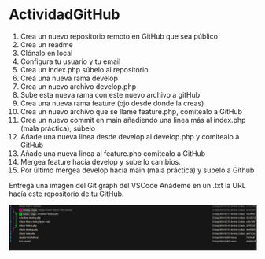 ﻿# ActividadGitHub
 
1. Crea un nuevo repositorio remoto en GitHub que sea público
2. Crea un readme
3. Clónalo en local
4. Configura tu usuario y tu email
5. Crea un index.php súbelo al repositorio
6. Crea una nueva rama develop
7. Crea un nuevo archivo develop.php
8. Sube esta nueva rama con este nuevo archivo a gitHub
9. Crea una nueva rama feature (ojo desde donde la creas)
10. Crea un nuevo archivo que se llame feature.php, comitealo a GitHub
11. Crea un nuevo commit en main añadiendo una linea más al index.php (mala práctica), súbelo
12. Añade una nueva linea desde develop al develop.php y comitealo a GitHub
13. Añade una nueva linea al feature.php comitealo a GitHub
14. Mergea feature hacía develop y sube lo cambios.
15. Por último mergea develop hacía main (mala práctica) y subelo a Github

Entrega una imagen del Git graph del VSCode
Añádeme en un .txt la URL hacía este repositorio de tu GitHub.

![alt text](image.png)

